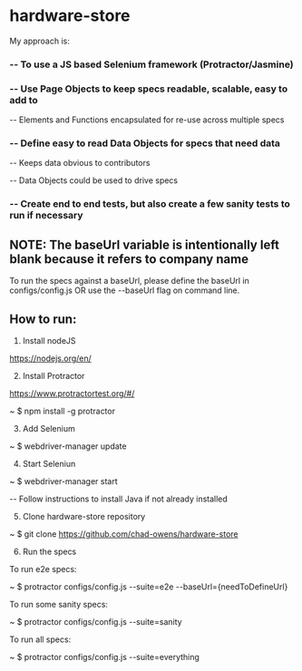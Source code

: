 # hardware-store

My approach is:

### -- To use a JS based Selenium framework (Protractor/Jasmine)

### -- Use Page Objects to keep specs readable, scalable, easy to add to

  -- Elements and Functions encapsulated for re-use across multiple specs

### -- Define easy to read Data Objects for specs that need data

  -- Keeps data obvious to contributors

  -- Data Objects could be used to drive specs

### -- Create end to end tests, but also create a few sanity tests to run if necessary

## NOTE: The baseUrl variable is intentionally left blank because it refers to company name

To run the specs against a baseUrl, please define the baseUrl in configs/config.js OR
use the --baseUrl flag on command line.

## How to run:

1. Install nodeJS

https://nodejs.org/en/

2. Install Protractor

https://www.protractortest.org/#/

~ $ npm install -g protractor

3. Add Selenium

~ $ webdriver-manager update


4. Start Seleniun

~ $ webdriver-manager start


-- Follow instructions to install Java if not already installed

5. Clone hardware-store repository

~ $ git clone https://github.com/chad-owens/hardware-store

6. Run the specs

  To run e2e specs:

~ $ protractor configs/config.js --suite=e2e --baseUrl={needToDefineUrl}

  To run some sanity specs:

~ $ protractor configs/config.js --suite=sanity

  To run all specs:

~ $ protractor configs/config.js --suite=everything
